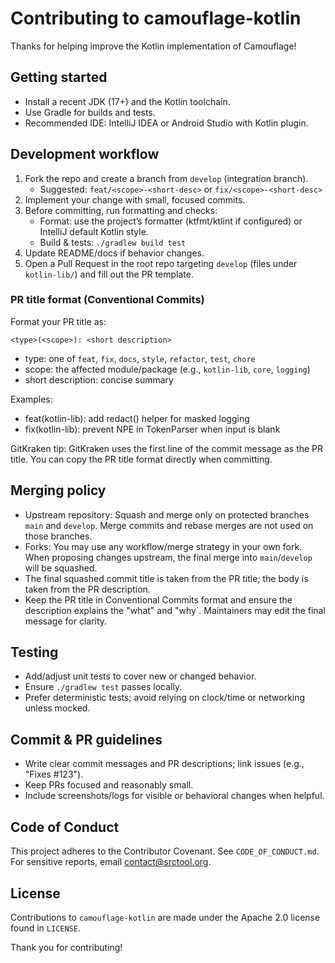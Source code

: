 # Contributing to camouflage-kotlin

Thanks for helping improve the Kotlin implementation of Camouflage!

## Getting started
- Install a recent JDK (17+) and the Kotlin toolchain.
- Use Gradle for builds and tests.
- Recommended IDE: IntelliJ IDEA or Android Studio with Kotlin plugin.

## Development workflow
1. Fork the repo and create a branch from `develop` (integration branch).
   - Suggested: `feat/<scope>-<short-desc>` or `fix/<scope>-<short-desc>`
2. Implement your change with small, focused commits.
3. Before committing, run formatting and checks:
   - Format: use the project’s formatter (ktfmt/ktlint if configured) or IntelliJ default Kotlin style.
   - Build & tests: `./gradlew build test`
4. Update README/docs if behavior changes.
5. Open a Pull Request in the root repo targeting `develop` (files under `kotlin-lib/`) and fill out the PR template.

### PR title format (Conventional Commits)
Format your PR title as:

```
<type>(<scope>): <short description>
```

- type: one of `feat`, `fix`, `docs`, `style`, `refactor`, `test`, `chore`
- scope: the affected module/package (e.g., `kotlin-lib`, `core`, `logging`)
- short description: concise summary

Examples:
- feat(kotlin-lib): add redact() helper for masked logging
- fix(kotlin-lib): prevent NPE in TokenParser when input is blank

GitKraken tip: GitKraken uses the first line of the commit message as the PR title. You can copy the PR title format directly when committing.

## Merging policy
- Upstream repository: Squash and merge only on protected branches `main` and `develop`. Merge commits and rebase merges are not used on those branches.
- Forks: You may use any workflow/merge strategy in your own fork. When proposing changes upstream, the final merge into `main`/`develop` will be squashed.
- The final squashed commit title is taken from the PR title; the body is taken from the PR description.
- Keep the PR title in Conventional Commits format and ensure the description explains the "what" and "why`. Maintainers may edit the final message for clarity.

## Testing
- Add/adjust unit tests to cover new or changed behavior.
- Ensure `./gradlew test` passes locally.
- Prefer deterministic tests; avoid relying on clock/time or networking unless mocked.

## Commit & PR guidelines
- Write clear commit messages and PR descriptions; link issues (e.g., "Fixes #123").
- Keep PRs focused and reasonably small.
- Include screenshots/logs for visible or behavioral changes when helpful.

## Code of Conduct
This project adheres to the Contributor Covenant.
See `CODE_OF_CONDUCT.md`. For sensitive reports, email contact@srctool.org.

## License
Contributions to `camouflage-kotlin` are made under the Apache 2.0 license found in `LICENSE`.

Thank you for contributing!
